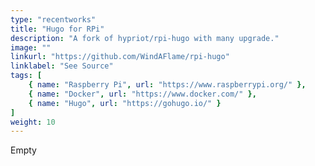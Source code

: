 ```yaml
---
type: "recentworks"
title: "Hugo for RPi"
description: "A fork of hypriot/rpi-hugo with many upgrade."
image: ""
linkurl: "https://github.com/WindAFlame/rpi-hugo"
linklabel: "See Source"
tags: [
    { name: "Raspberry Pi", url: "https://www.raspberrypi.org/" },
    { name: "Docker", url: "https://www.docker.com/" },
    { name: "Hugo", url: "https://gohugo.io/" }
]
weight: 10
---
```


Empty
